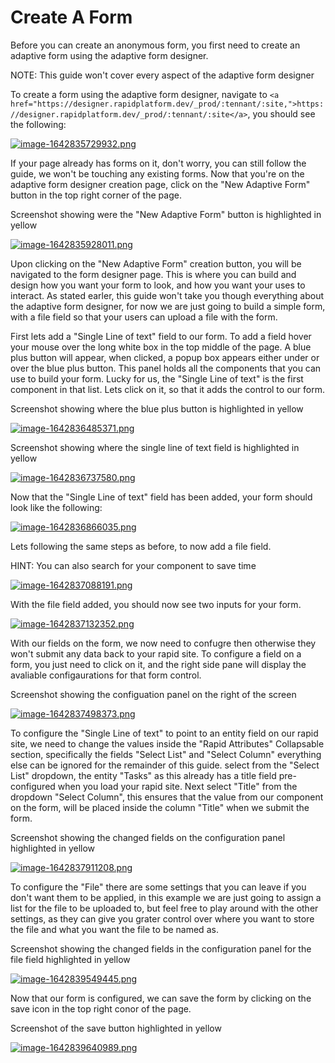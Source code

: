 # Create A Form

Before you can create an anonymous form, you first need to create an adaptive form using the adaptive form designer.

<p class="callout info">NOTE: This guide won't cover every aspect of the adaptive form designer</p>

To create a form using the adaptive form designer, navigate to `<a href="https://designer.rapidplatform.dev/_prod/:tennant/:site,">https://designer.rapidplatform.dev/_prod/:tennant/:site</a>`, you should see the following:

[![image-1642835729932.png](https://docs.rapidplatform.com/uploads/images/gallery/2022-01/scaled-1680-/bVZPElHhI7AAoJSx-image-1642835729932.png)](https://docs.rapidplatform.com/uploads/images/gallery/2022-01/bVZPElHhI7AAoJSx-image-1642835729932.png)

If your page already has forms on it, don't worry, you can still follow the guide, we won't be touching any existing forms. Now that you're on the adaptive form designer creation page, click on the "New Adaptive Form" button in the top right corner of the page.

<p class="callout info">Screenshot showing were the "New Adaptive Form" button is highlighted in yellow</p>

[![image-1642835928011.png](https://docs.rapidplatform.com/uploads/images/gallery/2022-01/scaled-1680-/bPilOcdrVp8Cf6sg-image-1642835928011.png)](https://docs.rapidplatform.com/uploads/images/gallery/2022-01/bPilOcdrVp8Cf6sg-image-1642835928011.png)

Upon clicking on the "New Adaptive Form" creation button, you will be navigated to the form designer page. This is where you can build and design how you want your form to look, and how you want your uses to interact. As stated earler, this guide won't take you though everything about the adaptive form designer, for now we are just going to build a simple form, with a file field so that your users can upload a file with the form.

First lets add a "Single Line of text" field to our form. To add a field hover your mouse over the long white box in the top middle of the page. A blue plus button will appear, when clicked, a popup box appears either under or over the blue plus button. This panel holds all the components that you can use to build your form. Lucky for us, the "Single Line of text" is the first component in that list. Lets click on it, so that it adds the control to our form.

<p class="callout info">Screenshot showing where the blue plus button is highlighted in yellow</p>

[![image-1642836485371.png](https://docs.rapidplatform.com/uploads/images/gallery/2022-01/scaled-1680-/PWEQfJKMCRtZc803-image-1642836485371.png)](https://docs.rapidplatform.com/uploads/images/gallery/2022-01/PWEQfJKMCRtZc803-image-1642836485371.png)

<p class="callout info">Screenshot showing where the single line of text field is highlighted in yellow</p>

[![image-1642836737580.png](https://docs.rapidplatform.com/uploads/images/gallery/2022-01/scaled-1680-/VQ6JTp4G7YRBq8jI-image-1642836737580.png)](https://docs.rapidplatform.com/uploads/images/gallery/2022-01/VQ6JTp4G7YRBq8jI-image-1642836737580.png)

Now that the "Single Line of text" field has been added, your form should look like the following:

[![image-1642836866035.png](https://docs.rapidplatform.com/uploads/images/gallery/2022-01/scaled-1680-/nwu51ptAGLk8E5zk-image-1642836866035.png)](https://docs.rapidplatform.com/uploads/images/gallery/2022-01/nwu51ptAGLk8E5zk-image-1642836866035.png)

Lets following the same steps as before, to now add a file field.

<p class="callout info">HINT: You can also search for your component to save time</p>

[![image-1642837088191.png](https://docs.rapidplatform.com/uploads/images/gallery/2022-01/scaled-1680-/phVxXmU6d3YXaYXe-image-1642837088191.png)](https://docs.rapidplatform.com/uploads/images/gallery/2022-01/phVxXmU6d3YXaYXe-image-1642837088191.png)

With the file field added, you should now see two inputs for your form.

[![image-1642837132352.png](https://docs.rapidplatform.com/uploads/images/gallery/2022-01/scaled-1680-/G6z6DklRgPljNHe8-image-1642837132352.png)](https://docs.rapidplatform.com/uploads/images/gallery/2022-01/G6z6DklRgPljNHe8-image-1642837132352.png)

With our fields on the form, we now need to confugre then otherwise they won't submit any data back to your rapid site. To configure a field on a form, you just need to click on it, and the right side pane will display the avaliable configaurations for that form control.

<p class="callout info">Screenshot showing the configuation panel on the right of the screen</p>

[![image-1642837498373.png](https://docs.rapidplatform.com/uploads/images/gallery/2022-01/scaled-1680-/MHgW5ZpurK0IZ8Ee-image-1642837498373.png)](https://docs.rapidplatform.com/uploads/images/gallery/2022-01/MHgW5ZpurK0IZ8Ee-image-1642837498373.png)

To configure the "Single Line of text" to point to an entity field on our rapid site, we need to change the values inside the "Rapid Attributes" Collapsable section, specifically the fields "Select List" and "Select Column" everything else can be ignored for the remainder of this guide. select from the "Select List" dropdown, the entity "Tasks" as this already has a title field pre-configured when you load your rapid site. Next select "Title" from the dropdown "Select Column", this ensures that the value from our component on the form, will be placed inside the column "Title" when we submit the form.

<p class="callout info">Screenshot showing the changed fields on the configuration panel highlighted in yellow</p>

[![image-1642837911208.png](https://docs.rapidplatform.com/uploads/images/gallery/2022-01/scaled-1680-/6A3ydnEKIs1hqLAB-image-1642837911208.png)](https://docs.rapidplatform.com/uploads/images/gallery/2022-01/6A3ydnEKIs1hqLAB-image-1642837911208.png)

To configure the "File" there are some settings that you can leave if you don't want them to be applied, in this example we are just going to assign a list for the file to be uploaded to, but feel free to play around with the other settings, as they can give you grater control over where you want to store the file and what you want the file to be named as.

<p class="callout info">Screenshot showing the changed fields in the configuration panel for the file field highlighted in yellow</p>

[![image-1642839549445.png](https://docs.rapidplatform.com/uploads/images/gallery/2022-01/scaled-1680-/92by53x3RwMZLkqZ-image-1642839549445.png)](https://docs.rapidplatform.com/uploads/images/gallery/2022-01/92by53x3RwMZLkqZ-image-1642839549445.png)

Now that our form is configured, we can save the form by clicking on the save icon in the top right conor of the page.

<p class="callout info">Screenshot of the save button highlighted in yellow</p>

[![image-1642839640989.png](https://docs.rapidplatform.com/uploads/images/gallery/2022-01/scaled-1680-/J6s7uY3IbizGMzqr-image-1642839640989.png)](https://docs.rapidplatform.com/uploads/images/gallery/2022-01/J6s7uY3IbizGMzqr-image-1642839640989.png)